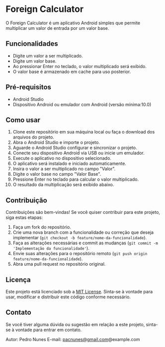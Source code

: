 # Foreign Calculator

O Foreign Calculator é um aplicativo Android simples que permite multiplicar um valor de entrada por um valor base.

## Funcionalidades

- Digite um valor a ser multiplicado.
- Digite um valor base.
- Ao pressionar Enter no teclado, o valor multiplicado será exibido.
- O valor base é armazenado em cache para uso posterior.

## Pré-requisitos

- Android Studio
- Dispositivo Android ou emulador com Android (versão mínima:10.0)

## Como usar

1. Clone este repositório em sua máquina local ou faça o download dos arquivos do projeto.
2. Abra o Android Studio e importe o projeto.
3. Aguarde o Android Studio configurar e sincronizar o projeto.
4. Conecte seu dispositivo Android via USB ou inicie um emulador.
5. Execute o aplicativo no dispositivo selecionado.
6. O aplicativo será instalado e iniciado automaticamente.
7. Insira o valor a ser multiplicado no campo "Valor".
8. Digite o valor base no campo "Valor Base".
9. Pressione Enter no teclado para calcular o valor multiplicado.
10. O resultado da multiplicação será exibido abaixo.

## Contribuição

Contribuições são bem-vindas! Se você quiser contribuir para este projeto, siga estas etapas:

1. Faça um fork do repositório.
2. Crie uma nova branch com a funcionalidade ou correção que deseja implementar (`git checkout -b feature/nome-da-funcionalidade`).
3. Faça as alterações necessárias e commit as mudanças (`git commit -m 'Implementação da funcionalidade'`).
4. Envie suas alterações para o repositório remoto (`git push origin feature/nome-da-funcionalidade`).
5. Abra uma pull request no repositório original.

## Licença

Este projeto está licenciado sob a [MIT License](LICENSE). Sinta-se à vontade para usar, modificar e distribuir este código conforme necessário.

## Contato

Se você tiver alguma dúvida ou sugestão em relação a este projeto, sinta-se à vontade para entrar em contato.

Autor: Pedro Nunes
E-mail: pacnunes@gmail.com@example.com
